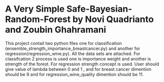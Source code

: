 # A Very Simple Safe-Bayesian-Random-Forest by Novi Quadrianto and Zoubin Ghahramani

This project contail two python files one for classification (ensemble_strength_importance_breastcancer.py) and another for regression(regression_wine.py). All the data sets are attached. For classifcation 2 process is used one is importance weight and another is strength of the forest. 
For regression strength concept is used.
User should give value of lambda between 0 and 1 , and for breast cancer dimention should be 9 and for regression_wine_quality dimention should be 11.
